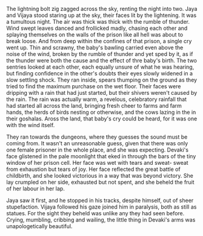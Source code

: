 The lightning bolt zig zagged across the sky, renting the night into two. Jaya and Vijaya stood staring up at the sky, their faces lit by the lightening. It was a tumultous night. The air was thick was thick with the rumble of thunder. Wind swept leaves danced and frollicked madly, chasing each other and splaying themselves on the walls of the prison like all hell was about to break loose.
And from deep within the confines of that prison, a single cry went up. Thin and scrawny, the baby's bawling carried even above the noise of the wind, broken by the rumble of thunder and yet sped by it, as if the thunder were both the cause and the effect of thre baby's birth. The two sentries looked at each other, each equally unsure of what he was hearing, but finding confidence in the other's doubts their eyes slowly widened in a slow settling shock.
They ran inside, spears thumping on the ground as they tried to find the maximum purchase on the wet floor. Their faces were dripping with a rain that had just started, but their shivers weren't caused by the rain. The rain was actually warm, a revelous, celebratory rainfall that had started all across the land, bringing fresh cheer to farms and farm hands, the herds of birds nesting or otherwise, and the cows lazing in the in their goshalas. Aross the land, that baby's cry could be heard, for it was one with the wind itself.

They ran towards the dungeons, where they guesses the sound must be coming from. It wasn't an unreasonable guess, given that there was only one female prisoner in the whole place, and she was expecting. 
Devaki's face glistened in the pale moonlight that eked in through the bars of the tiny window of her prison cell. Her face was wet with tears and sweat- sweat from exhaustion but tears of joy. Her face reflected the great battle of childbirth, and she looked victorious in a way that was beyond victory. She lay crumpled on her side, exhausted but not spent, and she beheld the fruit of her labour in her lap. 

Jaya saw it first, and he stopped in his tracks, despite himself, out of sheer stupefaction. Vijaya followed his gaze joined him in paralysis, both as still as statues. For the sight they beheld was unlike any they had seen before. Crying, mumbling, cribbing and wailing, the little thing in Devaki's arms was unapologetically beautiful.
